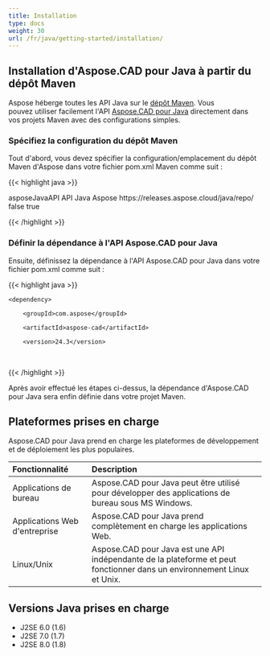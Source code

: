 ```yaml
---
title: Installation
type: docs
weight: 30
url: /fr/java/getting-started/installation/
---
```


## **Installation d'Aspose.CAD pour Java à partir du dépôt Maven**

Aspose héberge toutes les API Java sur le [dépôt Maven](https://releases.aspose.com/java/repo/com/aspose/). Vous pouvez utiliser facilement l'API [Aspose.CAD pour Java](https://releases.aspose.com/java/repo/com/aspose/aspose-cad/) directement dans vos projets Maven avec des configurations simples.

### **Spécifiez la configuration du dépôt Maven**

Tout d'abord, vous devez spécifier la configuration/emplacement du dépôt Maven d'Aspose dans votre fichier pom.xml Maven comme suit :

{{< highlight java >}}

<repositories>
    <repository>
        <id>asposeJavaAPI</id>
        <name>API Java Aspose</name>
        <url>https://releases.aspose.cloud/java/repo/</url>
        <snapshots>
            <enabled>false</enabled>
        </snapshots>
        <releases>
            <enabled>true</enabled>
        </releases>
    </repository>
</repositories>

{{< /highlight >}}

### **Définir la dépendance à l'API Aspose.CAD pour Java**

Ensuite, définissez la dépendance à l'API Aspose.CAD pour Java dans votre fichier pom.xml comme suit :

{{< highlight java >}}

 <dependencies>

    <dependency>

        <groupId>com.aspose</groupId>

        <artifactId>aspose-cad</artifactId>

        <version>24.3</version>        

   </dependency>

</dependencies>

{{< /highlight >}}

Après avoir effectué les étapes ci-dessus, la dépendance d'Aspose.CAD pour Java sera enfin définie dans votre projet Maven.

## **Plateformes prises en charge**

Aspose.CAD pour Java prend en charge les plateformes de développement et de déploiement les plus populaires.

|**Fonctionnalité**|**Description**|
| :- | :- |
|Applications de bureau|Aspose.CAD pour Java peut être utilisé pour développer des applications de bureau sous MS Windows.|
|Applications Web d'entreprise|Aspose.CAD pour Java prend complètement en charge les applications Web.|
|Linux/Unix|Aspose.CAD pour Java est une API indépendante de la plateforme et peut fonctionner dans un environnement Linux et Unix.|

## **Versions Java prises en charge**

- J2SE 6.0 (1.6)
- J2SE 7.0 (1.7)
- J2SE 8.0 (1.8)
